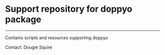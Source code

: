 # **Support repository for doppyo package** #

--------------------------
Contains scripts and resources supporting doppyo

Contact: Dougie Squire

